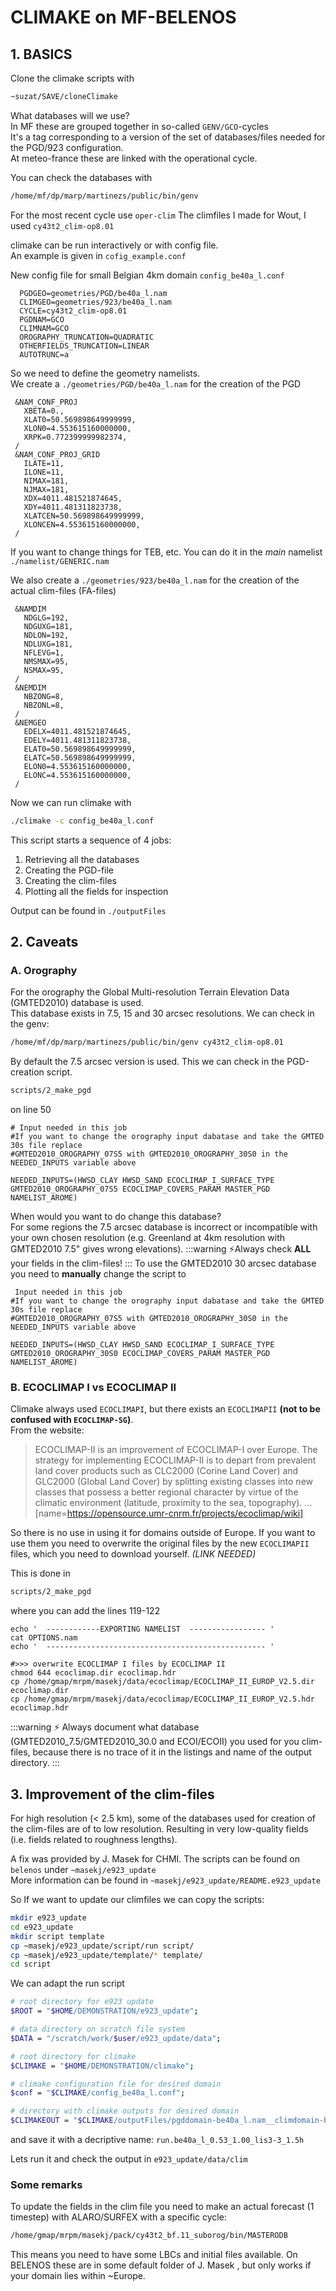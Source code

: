 # CLIMAKE on MF-BELENOS
## 1. BASICS

Clone the climake scripts with
```bash
~suzat/SAVE/cloneClimake
```

What databases will we use?  
In MF these are grouped together in so-called `GENV/GCO`-cycles  
It's a tag corresponding to a version of the set of databases/files needed for the PGD/923 configuration.  
At meteo-france these are linked with the operational cycle.  

You can check the databases with
```bash
/home/mf/dp/marp/martinezs/public/bin/genv
```
For the most recent cycle use `oper-clim`
The climfiles I made for Wout, I used `cy43t2_clim-op8.01`


climake can be run interactively or with config file.  
An example is given in `cofig_example.conf`

New config file for small Belgian 4km domain `config_be40a_l.conf`
```vim
  PGDGEO=geometries/PGD/be40a_l.nam
  CLIMGEO=geometries/923/be40a_l.nam
  CYCLE=cy43t2_clim-op8.01
  PGDNAM=GCO
  CLIMNAM=GCO
  OROGRAPHY_TRUNCATION=QUADRATIC
  OTHERFIELDS_TRUNCATION=LINEAR
  AUTOTRUNC=a
```

So we need to define the geometry namelists.  
We create a `./geometries/PGD/be40a_l.nam` for the creation of the PGD
```vim
 &NAM_CONF_PROJ
   XBETA=0.,
   XLAT0=50.569898649999999,
   XLON0=4.553615160000000,
   XRPK=0.772399999982374,
 /
 &NAM_CONF_PROJ_GRID
   ILATE=11,
   ILONE=11,
   NIMAX=181,
   NJMAX=181,
   XDX=4011.481521874645,
   XDY=4011.481311823738,
   XLATCEN=50.569898649999999,
   XLONCEN=4.553615160000000,
 /
```
If you want to change things for TEB, etc.
You can do it in the _main_ namelist `./namelist/GENERIC.nam`

We also create a `./geometries/923/be40a_l.nam` for the creation of the actual clim-files (FA-files)

```vim
 &NAMDIM
   NDGLG=192,
   NDGUXG=181,
   NDLON=192,
   NDLUXG=181,
   NFLEVG=1,
   NMSMAX=95,
   NSMAX=95,
 /
 &NEMDIM
   NBZONG=8,
   NBZONL=8,
 /
 &NEMGEO
   EDELX=4011.481521874645,
   EDELY=4011.481311823738,
   ELAT0=50.569898649999999,
   ELATC=50.569898649999999,
   ELON0=4.553615160000000,
   ELONC=4.553615160000000,
 /

```

Now we can run climake with
```bash
./climake -c config_be40a_l.conf
```

This script starts a sequence of 4 jobs:
1. Retrieving all the databases
2. Creating the PGD-file
3. Creating the clim-files
4. Plotting all the fields for inspection

Output can be found in `./outputFiles`

## 2. Caveats
### A. Orography
For the orography the Global Multi-resolution Terrain Elevation Data (GMTED2010) database is used.  
This database exists in 7.5, 15 and 30 arcsec resolutions. We can check in the genv:
```bash
/home/mf/dp/marp/martinezs/public/bin/genv cy43t2_clim-op8.01
```
By default the 7.5 arcsec version is used. This we can check in the PGD-creation script.
```bash
scripts/2_make_pgd
```
on line 50
```bash=50
# Input needed in this job
#If you want to change the orography input dabatase and take the GMTED 30s file replace 
#GMTED2010_OROGRAPHY_07S5 with GMTED2010_OROGRAPHY_30S0 in the NEEDED_INPUTS variable above

NEEDED_INPUTS=(HWSD_CLAY HWSD_SAND ECOCLIMAP_I_SURFACE_TYPE GMTED2010_OROGRAPHY_07S5 ECOCLIMAP_COVERS_PARAM MASTER_PGD NAMELIST_AROME)
```

When would you want to do change this database?  
For some regions the 7.5 arcsec database is incorrect or incompatible with your own chosen resolution (e.g. Greenland at 4km resolution with GMTED2010 7.5" gives wrong elevations). 
:::warning
:zap:Always check **ALL** your fields in the clim-files!
:::
To use the GMTED2010 30 arcsec database you need to **manually** change the script to
```bash=50
 Input needed in this job
#If you want to change the orography input dabatase and take the GMTED 30s file replace 
#GMTED2010_OROGRAPHY_07S5 with GMTED2010_OROGRAPHY_30S0 in the NEEDED_INPUTS variable above

NEEDED_INPUTS=(HWSD_CLAY HWSD_SAND ECOCLIMAP_I_SURFACE_TYPE GMTED2010_OROGRAPHY_30S0 ECOCLIMAP_COVERS_PARAM MASTER_PGD NAMELIST_AROME)
```
### B. ECOCLIMAP I vs ECOCLIMAP II
Climake always used `ECOCLIMAPI`, but there exists an `ECOCLIMAPII` **(not to be confused with `ECOCLIMAP-SG`)**.  
From the website:
>ECOCLIMAP-II is an improvement of ECOCLIMAP-I over Europe. The strategy for implementing ECOCLIMAP-II is to depart from prevalent land cover products such as CLC2000 (Corine Land Cover) and GLC2000 (Global Land Cover) by splitting existing classes into new classes that possess a better regional character by virtue of the climatic environment (latitude, proximity to the sea, topography). ...
> [name=https://opensource.umr-cnrm.fr/projects/ecoclimap/wiki] 

So there is no use in using it for domains outside of Europe. If you want to use them you need to overwrite the original files by the new `ECOCLIMAPII` files, which you need to download yourself. _(LINK NEEDED)_

This is done in 
```bash
scripts/2_make_pgd
```
where you can add the lines 119-122
```bash=115
echo '  ------------EXPORTING NAMELIST  ----------------- '
cat OPTIONS.nam
echo '  ------------------------------------------------- '

#>>> overwrite ECOCLIMAP I files by ECOCLIMAP II
chmod 644 ecoclimap.dir ecoclimap.hdr
cp /home/gmap/mrpm/masekj/data/ecoclimap/ECOCLIMAP_II_EUROP_V2.5.dir ecoclimap.dir
cp /home/gmap/mrpm/masekj/data/ecoclimap/ECOCLIMAP_II_EUROP_V2.5.hdr ecoclimap.hdr
```
:::warning
:zap: Always document what database (GMTED2010_7.5/GMTED2010_30.0 and ECOI/ECOII) you used for you clim-files, because there is no trace of it in the listings and name of the output directory.
:::

## 3. Improvement of the clim-files
For high resolution (< 2.5 km), some of the databases used for creation of the clim-files are of to low resolution. Resulting in very low-quality fields (i.e. fields related to roughness lengths).

A fix was provided by J. Masek for CHMI. The scripts can be found on `belenos` under `~masekj/e923_update`  
More information can be found in `~masekj/e923_update/README.e923_update`

So If we want to update our climfiles we can copy the scripts:
```bash
mkdir e923_update
cd e923_update
mkdir script template
cp ~masekj/e923_update/script/run script/
cp ~masekj/e923_update/template/* template/
cd script
```
We can adapt the run script
```bash
# root directory for e923 update
$ROOT = "$HOME/DEMONSTRATION/e923_update";

# data directory on scratch file system
$DATA = "/scratch/work/$user/e923_update/data";

# root directory for climake
$CLIMAKE = "$HOME/DEMONSTRATION/climake";

# climake configuration file for desired domain
$conf = "$CLIMAKE/config_be40a_l.conf";

# directory with climake outputs for desired domain
$CLIMAKEOUT = "$CLIMAKE/outputFiles/pgddomain-be40a_l.nam__climdomain-be40a_l.nam__cycle-cy43t2_clim-op8.01__pgdnam-GCO__climnam-GCO__orotrunc-QUADRATIC__othertrunc-LINEAR__v-1.37";
```
and save it with a decriptive name: `run.be40a_l_0.53_1.00_lis3-3_1.5h`

Lets run it and check the output in `e923_update/data/clim`

### Some remarks
To update the fields in the clim file you need to make an actual forecast (1 timestep) with ALARO/SURFEX with a specific cycle:
```bash
/home/gmap/mrpm/masekj/pack/cy43t2_bf.11_suborog/bin/MASTERODB
```

This means you need to have some LBCs and initial files available.
On BELENOS these are in some default folder of J. Masek , but only works if your domain lies within ~Europe.





